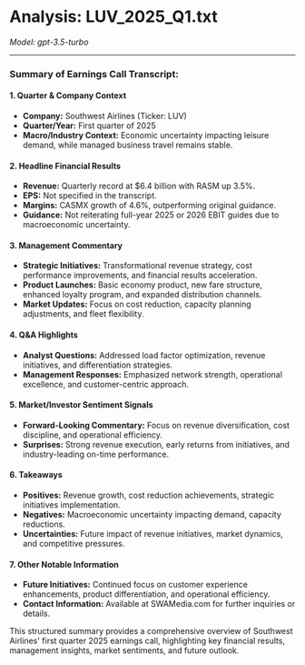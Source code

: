 # Analysis: LUV_2025_Q1.txt

*Model: gpt-3.5-turbo*

---

### Summary of Earnings Call Transcript:

#### 1. **Quarter & Company Context**
- **Company:** Southwest Airlines (Ticker: LUV)
- **Quarter/Year:** First quarter of 2025
- **Macro/Industry Context:** Economic uncertainty impacting leisure demand, while managed business travel remains stable.

#### 2. **Headline Financial Results**
- **Revenue:** Quarterly record at $6.4 billion with RASM up 3.5%.
- **EPS:** Not specified in the transcript.
- **Margins:** CASMX growth of 4.6%, outperforming original guidance.
- **Guidance:** Not reiterating full-year 2025 or 2026 EBIT guides due to macroeconomic uncertainty.

#### 3. **Management Commentary**
- **Strategic Initiatives:** Transformational revenue strategy, cost performance improvements, and financial results acceleration.
- **Product Launches:** Basic economy product, new fare structure, enhanced loyalty program, and expanded distribution channels.
- **Market Updates:** Focus on cost reduction, capacity planning adjustments, and fleet flexibility.

#### 4. **Q&A Highlights**
- **Analyst Questions:** Addressed load factor optimization, revenue initiatives, and differentiation strategies.
- **Management Responses:** Emphasized network strength, operational excellence, and customer-centric approach.

#### 5. **Market/Investor Sentiment Signals**
- **Forward-Looking Commentary:** Focus on revenue diversification, cost discipline, and operational efficiency.
- **Surprises:** Strong revenue execution, early returns from initiatives, and industry-leading on-time performance.

#### 6. **Takeaways**
- **Positives:** Revenue growth, cost reduction achievements, strategic initiatives implementation.
- **Negatives:** Macroeconomic uncertainty impacting demand, capacity reductions.
- **Uncertainties:** Future impact of revenue initiatives, market dynamics, and competitive pressures.

#### 7. **Other Notable Information**
- **Future Initiatives:** Continued focus on customer experience enhancements, product differentiation, and operational efficiency.
- **Contact Information:** Available at SWAMedia.com for further inquiries or details.

This structured summary provides a comprehensive overview of Southwest Airlines' first quarter 2025 earnings call, highlighting key financial results, management insights, market sentiments, and future outlook.